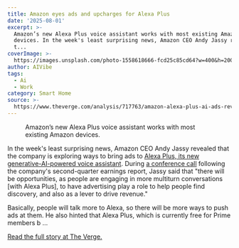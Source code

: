 ```yaml
---
title: Amazon eyes ads and upcharges for Alexa Plus
date: '2025-08-01'
excerpt: >-
  Amazon’s new Alexa Plus voice assistant works with most existing Amazon
  devices. In the week's least surprising news, Amazon CEO Andy Jassy revealed
  t...
coverImage: >-
  https://images.unsplash.com/photo-1558618666-fcd25c85cd64?w=400&h=200&fit=crop&auto=format
author: AIVibe
tags:
  - Ai
  - Work
category: Smart Home
source: >-
  https://www.theverge.com/analysis/717763/amazon-alexa-plus-ai-ads-revenue-subscription-plans
---
```


											

						
<figure>

<img alt="" data-caption="Amazon’s new Alexa Plus voice assistant works with most existing Amazon devices." data-portal-copyright="" data-has-syndication-rights="1" src="https://platform.theverge.com/wp-content/uploads/sites/2/2025/02/Alexa-Plus-Echo-devices.jpeg?quality=90&#038;strip=all&#038;crop=0,0,100,100" />
	<figcaption>
	Amazon’s new Alexa Plus voice assistant works with most existing Amazon devices.	</figcaption>
</figure>
<p class="has-text-align-none">In the week's least surprising news, Amazon CEO Andy Jassy revealed that the company is exploring ways to bring ads to <a href="https://www.theverge.com/amazon-alexa/622172/amazon-alexa-plus-panos-panay-interview">Alexa Plus, its new generative-AI-powered voice assistant</a>. During <a href="https://seekingalpha.com/article/4807281-amazon-com-inc-amzn-q2-2025-earnings-call-transcript">a conference call</a> following the company's second-quarter earnings report, Jassy said that "there will be opportunities, as people are engaging in more multiturn conversations [with Alexa Plus], to have advertising play a role to help people find discovery, and also as a lever to drive revenue." </p>
<p class="has-text-align-none">Basically, people will talk more to Alexa, so there will be more ways to push ads at them. He also hinted that Alexa Plus, which is currently free for Prime members b …</p>
<p><a href="https://www.theverge.com/analysis/717763/amazon-alexa-plus-ai-ads-revenue-subscription-plans">Read the full story at The Verge.</a></p>
						
									
